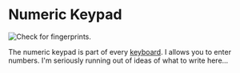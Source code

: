 # Numeric Keypad

![Check for fingerprints.](oredict:oc:materialNumPad)

The numeric keypad is part of every [keyboard](../block/keyboard.md). I allows you to enter numbers. I'm seriously running out of ideas of what to write here...
